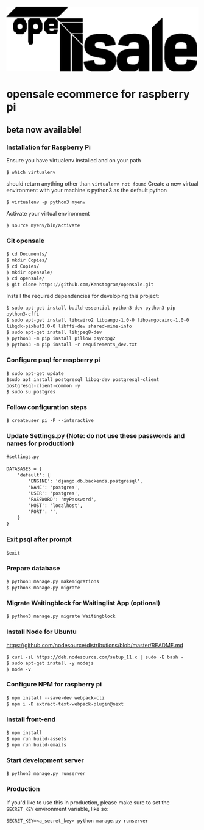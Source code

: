 ![alt text](/saleor/static/images/logo-document.svg)
# opensale ecommerce for raspberry pi
## beta now available!

### Installation for Raspberry Pi
Ensure you have virtualenv installed and on your path
```
$ which virtualenv
```
should return anything other than `virtualenv not found`
Create a new virtual environment with your machine's python3 as the default python
```
$ virtualenv -p python3 myenv
```
Activate your virtual environment
```
$ source myenv/bin/activate
```
### Git opensale
```
$ cd Documents/
$ mkdir Copies/
$ cd Copies/
$ mkdir opensale/
$ cd opensale/
$ git clone https://github.com/Kenstogram/opensale.git
```
Install the required dependencies for developing this project:
```
$ sudo apt-get install build-essential python3-dev python3-pip python3-cffi 
$ sudo apt-get install libcairo2 libpango-1.0-0 libpangocairo-1.0-0 libgdk-pixbuf2.0-0 libffi-dev shared-mime-info
$ sudo apt-get install libjpeg8-dev
$ python3 -m pip install pillow psycopg2
$ python3 -m pip install -r requirements_dev.txt
```
### Configure psql for raspberry pi
```
$ sudo apt-get update
$sudo apt install postgresql libpq-dev postgresql-client
postgresql-client-common -y
$ sudo su postgres
```
### Follow configuration steps
```
$ createuser pi -P --interactive
```
### Update Settings.py (Note: do not use these passwords and names for production)
```
#settings.py

DATABASES = {
    'default': {
        'ENGINE': 'django.db.backends.postgresql',
        'NAME': 'postgres',
        'USER': 'postgres',
        'PASSWORD': 'myPassword',
        'HOST': 'localhost',
        'PORT': '',
    }
}
```
### Exit psql after prompt 
```
$exit
```
### Prepare database
```
$ python3 manage.py makemigrations
$ python3 manage.py migrate
```
### Migrate Waitingblock for Waitinglist App (optional)
```
$ python3 manage.py migrate Waitingblock
```
### Install Node for Ubuntu
https://github.com/nodesource/distributions/blob/master/README.md
```
$ curl -sL https://deb.nodesource.com/setup_11.x | sudo -E bash -
$ sudo apt-get install -y nodejs
$ node -v
```
### Configure NPM for raspberry pi
```
$ npm install --save-dev webpack-cli
$ npm i -D extract-text-webpack-plugin@next
```
### Install front-end
```
$ npm install
$ npm run build-assets
$ npm run build-emails
```
### Start development server
```
$ python3 manage.py runserver
```
### Production
If you'd like to use this in production, please make sure to set the `SECRET_KEY` environment variable, like so:
```
SECRET_KEY=<a_secret_key> python manage.py runserver
```
